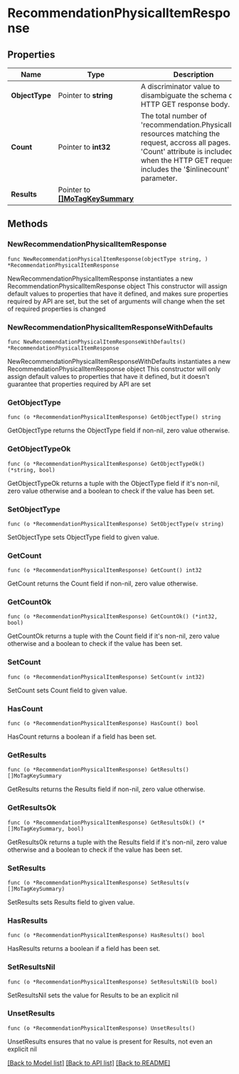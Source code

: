 # RecommendationPhysicalItemResponse

## Properties

Name | Type | Description | Notes
------------ | ------------- | ------------- | -------------
**ObjectType** | Pointer to **string** | A discriminator value to disambiguate the schema of a HTTP GET response body. | 
**Count** | Pointer to **int32** | The total number of &#39;recommendation.PhysicalItem&#39; resources matching the request, accross all pages. The &#39;Count&#39; attribute is included when the HTTP GET request includes the &#39;$inlinecount&#39; parameter. | [optional] 
**Results** | Pointer to [**[]MoTagKeySummary**](MoTagKeySummary.md) |  | [optional] 

## Methods

### NewRecommendationPhysicalItemResponse

`func NewRecommendationPhysicalItemResponse(objectType string, ) *RecommendationPhysicalItemResponse`

NewRecommendationPhysicalItemResponse instantiates a new RecommendationPhysicalItemResponse object
This constructor will assign default values to properties that have it defined,
and makes sure properties required by API are set, but the set of arguments
will change when the set of required properties is changed

### NewRecommendationPhysicalItemResponseWithDefaults

`func NewRecommendationPhysicalItemResponseWithDefaults() *RecommendationPhysicalItemResponse`

NewRecommendationPhysicalItemResponseWithDefaults instantiates a new RecommendationPhysicalItemResponse object
This constructor will only assign default values to properties that have it defined,
but it doesn't guarantee that properties required by API are set

### GetObjectType

`func (o *RecommendationPhysicalItemResponse) GetObjectType() string`

GetObjectType returns the ObjectType field if non-nil, zero value otherwise.

### GetObjectTypeOk

`func (o *RecommendationPhysicalItemResponse) GetObjectTypeOk() (*string, bool)`

GetObjectTypeOk returns a tuple with the ObjectType field if it's non-nil, zero value otherwise
and a boolean to check if the value has been set.

### SetObjectType

`func (o *RecommendationPhysicalItemResponse) SetObjectType(v string)`

SetObjectType sets ObjectType field to given value.


### GetCount

`func (o *RecommendationPhysicalItemResponse) GetCount() int32`

GetCount returns the Count field if non-nil, zero value otherwise.

### GetCountOk

`func (o *RecommendationPhysicalItemResponse) GetCountOk() (*int32, bool)`

GetCountOk returns a tuple with the Count field if it's non-nil, zero value otherwise
and a boolean to check if the value has been set.

### SetCount

`func (o *RecommendationPhysicalItemResponse) SetCount(v int32)`

SetCount sets Count field to given value.

### HasCount

`func (o *RecommendationPhysicalItemResponse) HasCount() bool`

HasCount returns a boolean if a field has been set.

### GetResults

`func (o *RecommendationPhysicalItemResponse) GetResults() []MoTagKeySummary`

GetResults returns the Results field if non-nil, zero value otherwise.

### GetResultsOk

`func (o *RecommendationPhysicalItemResponse) GetResultsOk() (*[]MoTagKeySummary, bool)`

GetResultsOk returns a tuple with the Results field if it's non-nil, zero value otherwise
and a boolean to check if the value has been set.

### SetResults

`func (o *RecommendationPhysicalItemResponse) SetResults(v []MoTagKeySummary)`

SetResults sets Results field to given value.

### HasResults

`func (o *RecommendationPhysicalItemResponse) HasResults() bool`

HasResults returns a boolean if a field has been set.

### SetResultsNil

`func (o *RecommendationPhysicalItemResponse) SetResultsNil(b bool)`

 SetResultsNil sets the value for Results to be an explicit nil

### UnsetResults
`func (o *RecommendationPhysicalItemResponse) UnsetResults()`

UnsetResults ensures that no value is present for Results, not even an explicit nil

[[Back to Model list]](../README.md#documentation-for-models) [[Back to API list]](../README.md#documentation-for-api-endpoints) [[Back to README]](../README.md)


